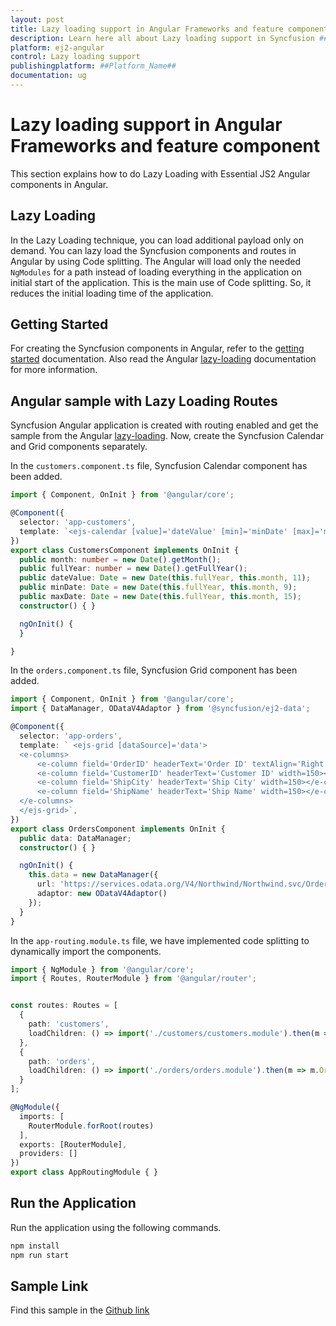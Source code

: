 ```yaml
---
layout: post
title: Lazy loading support in Angular Frameworks and feature component | Syncfusion
description: Learn here all about Lazy loading support in Syncfusion ##Platform_Name## Frameworks and feature component of Syncfusion Essential JS 2 and more.
platform: ej2-angular
control: Lazy loading support 
publishingplatform: ##Platform_Name##
documentation: ug
---
```


# Lazy loading support in Angular Frameworks and feature component

This section explains how to do Lazy Loading with Essential JS2 Angular components in Angular.  

## Lazy Loading

In the Lazy Loading technique, you can load additional payload only on demand. You can lazy load the Syncfusion components and routes in Angular by using Code splitting. The Angular will load only the needed `NgModules` for a path instead of loading everything in the application on initial start of the application. This is the main use of Code splitting. So, it reduces the initial loading time of the application.

## Getting Started

For creating the Syncfusion components in Angular, refer to the [getting started](../introduction/) documentation. Also read the Angular [lazy-loading](https://angular.io/guide/lazy-loading-ngmodules) documentation for more information.

## Angular sample with Lazy Loading Routes

Syncfusion Angular application is created with routing enabled and get the sample from the Angular [lazy-loading](https://angular.io/guide/lazy-loading-ngmodules). Now, create the Syncfusion Calendar and Grid components separately.

In the `customers.component.ts` file, Syncfusion Calendar component has been added.

```typescript
import { Component, OnInit } from '@angular/core';

@Component({
  selector: 'app-customers',
  template: `<ejs-calendar [value]='dateValue' [min]='minDate' [max]='maxDate'></ejs-calendar>`
})
export class CustomersComponent implements OnInit {
  public month: number = new Date().getMonth();
  public fullYear: number = new Date().getFullYear();
  public dateValue: Date = new Date(this.fullYear, this.month, 11);
  public minDate: Date = new Date(this.fullYear, this.month, 9);
  public maxDate: Date = new Date(this.fullYear, this.month, 15);
  constructor() { }

  ngOnInit() {
  }

}
```

In the `orders.component.ts` file, Syncfusion Grid component has been added.

```typescript
import { Component, OnInit } from '@angular/core';
import { DataManager, ODataV4Adaptor } from '@syncfusion/ej2-data';

@Component({
  selector: 'app-orders',
  template: ` <ejs-grid [dataSource]='data'>
  <e-columns>
      <e-column field='OrderID' headerText='Order ID' textAlign='Right' width=120></e-column>
      <e-column field='CustomerID' headerText='Customer ID' width=150></e-column>
      <e-column field='ShipCity' headerText='Ship City' width=150></e-column>
      <e-column field='ShipName' headerText='Ship Name' width=150></e-column>
  </e-columns>
  </ejs-grid>`,
})
export class OrdersComponent implements OnInit {
  public data: DataManager;
  constructor() { }

  ngOnInit() {
    this.data = new DataManager({
      url: 'https://services.odata.org/V4/Northwind/Northwind.svc/Orders/?$top=7',
      adaptor: new ODataV4Adaptor()
    });
  }
}
```

In the `app-routing.module.ts` file, we have implemented code splitting to dynamically import the components.

```typescript
import { NgModule } from '@angular/core';
import { Routes, RouterModule } from '@angular/router';


const routes: Routes = [
  {
    path: 'customers',
    loadChildren: () => import('./customers/customers.module').then(m => m.CustomersModule)
  },
  {
    path: 'orders',
    loadChildren: () => import('./orders/orders.module').then(m => m.OrdersModule)
  }
];

@NgModule({
  imports: [
    RouterModule.forRoot(routes)
  ],
  exports: [RouterModule],
  providers: []
})
export class AppRoutingModule { }
```

## Run the Application

Run the application using the following commands.

```bash
npm install
npm run start
```

## Sample Link

Find this sample in the [Github link](https://github.com/SyncfusionExamples/EJ2-Angular-Lazy-loading)
